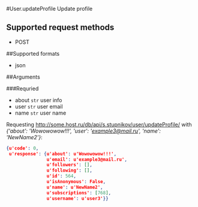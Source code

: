 #User.updateProfile
Update profile

## Supported request methods 
* POST

##Supported formats
* json

##Arguments


###Requried
* about
   ```str``` user info
* user
   ```str``` user email
* name
   ```str``` user name


Requesting http://some.host.ru/db/api/s.stupnikov/user/updateProfile/ with _{'about': 'Wowowowow!!!', 'user': 'example3@mail.ru', 'name': 'NewName2'}_:
```json
{u'code': 0,
 u'response': {u'about': u'Wowowowow!!!',
               u'email': u'example3@mail.ru',
               u'followers': [],
               u'following': [],
               u'id': 564,
               u'isAnonymous': False,
               u'name': u'NewName2',
               u'subscriptions': [768],
               u'username': u'user3'}}
```
